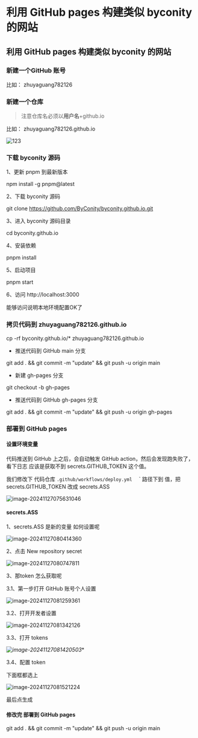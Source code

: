 # 利用 GitHub pages 构建类似 byconity 的网站


## 利用 GitHub pages 构建类似 byconity 的网站

### 新建一个GitHub 账号

比如： zhuyaguang782126

### 新建一个仓库

> 注意仓库名必须以**用户名**+github.io 

比如： zhuyaguang782126.github.io

![123](https://zhuyaguang-1308110266.cos.ap-shanghai.myqcloud.com/img/image.png)

### 下载 byconity 源码

1、更新 pnpm 到最新版本

npm install -g pnpm@latest 

2、下载 byconity 源码

 git clone https://github.com/ByConity/byconity.github.io.git

3、进入 byconity 源码目录

cd byconity.github.io

4、安装依赖

pnpm install

5、启动项目

pnpm start

6、访问 http://localhost:3000

能够访问说明本地环境配置OK了


### 拷贝代码到 zhuyaguang782126.github.io

cp -rf byconity.github.io/* zhuyaguang782126.github.io

* 推送代码到 GitHub main 分支


git add . && git commit -m "update" && git push -u origin main


* 新建 gh-pages 分支

git checkout -b gh-pages

* 推送代码到 GitHub gh-pages 分支

git add . && git commit -m "update" && git push -u origin gh-pages

### 部署到 GitHub pages

#### 设置环境变量

代码推送到 GitHub 上之后，会自动触发 GitHub action，然后会发现跑失败了，看下日志 应该是获取不到 secrets.GITHUB_TOKEN 这个值。

我们修改下  代码仓库   `.github/workflows/deploy.yml  ` ` 路径下到 值，把 secrets.GITHUB_TOKEN 改成  secrets.ASS  

![image-20241127075631046](https://zhuyaguang-1308110266.cos.ap-shanghai.myqcloud.com/img/image-20241127075631046.png)



#### secrets.ASS 

1、secrets.ASS  是新的变量 如何设置呢

![image-20241127080414360](https://zhuyaguang-1308110266.cos.ap-shanghai.myqcloud.com/img/image-20241127080414360.png)



2、点击 New repository secret 

![image-20241127080747811](https://zhuyaguang-1308110266.cos.ap-shanghai.myqcloud.com/img/image-20241127080747811.png)



3、那token 怎么获取呢

3.1、第一步打开 GitHub 账号个人设置

![image-20241127081259361](https://zhuyaguang-1308110266.cos.ap-shanghai.myqcloud.com/img/image-20241127081259361.png)

3.2、打开开发者设置

![image-20241127081342126](https://zhuyaguang-1308110266.cos.ap-shanghai.myqcloud.com/img/image-20241127081342126.png)





3.3、打开 tokens

*![image-20241127081420503](https://zhuyaguang-1308110266.cos.ap-shanghai.myqcloud.com/img/image-20241127081420503.png)**

3.4、配置 token

下面框都选上

![image-20241127081521224](https://zhuyaguang-1308110266.cos.ap-shanghai.myqcloud.com/img/image-20241127081521224.png)

最后点生成

#### 修改完 部署到 GitHub pages

git add . && git commit -m "update" && git push -u origin main

